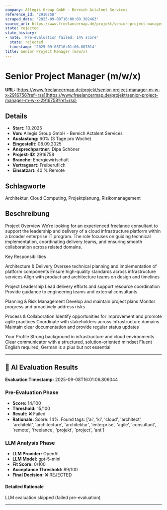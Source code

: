 ```yaml
---
company: Allegis Group GmbH - Bereich Actalent Services
reference_id: '2916758'
scraped_date: '2025-09-08T16:00:09.302463'
source_url: https://www.freelancermap.de/projekt/senior-project-manager-m-w-x-2916758?ref=rss
state: rejected
state_history:
- note: 'Pre-evaluation failed: 14% score'
  state: rejected
  timestamp: '2025-09-08T16:01:06.807814'
title: Senior Project Manager (m/w/x)
---
```



# Senior Project Manager (m/w/x)
**URL:** [https://www.freelancermap.de/projekt/senior-project-manager-m-w-x-2916758?ref=rss](https://www.freelancermap.de/projekt/senior-project-manager-m-w-x-2916758?ref=rss)
## Details
- **Start:** 10.2025
- **Von:** Allegis Group GmbH - Bereich Actalent Services
- **Auslastung:** 60% (3 Tage pro Woche)
- **Eingestellt:** 08.09.2025
- **Ansprechpartner:** Dipa Schöner
- **Projekt-ID:** 2916758
- **Branche:** Energiewirtschaft
- **Vertragsart:** Freiberuflich
- **Einsatzart:** 40
                                                % Remote

## Schlagworte
Architektur, Cloud Computing, Projektplanung, Risikomanagement

## Beschreibung
Project Overview
We’re looking for an experienced freelance consultant to support the leadership and delivery of a cloud infrastructure platform within a broader enterprise IT program. The role focuses on guiding technical implementation, coordinating delivery teams, and ensuring smooth collaboration across related domains.

Key Responsibilities

Architecture & Delivery
Oversee technical planning and implementation of platform components
Ensure high-quality standards across infrastructure services
Align with product and architecture teams on design and timelines

Project Leadership
Lead delivery efforts and support resource coordination
Provide guidance to engineering teams and external consultants

Planning & Risk Management
Develop and maintain project plans
Monitor progress and proactively address risks

Process & Collaboration
Identify opportunities for improvement and promote agile practices
Coordinate with stakeholders across infrastructure domains
Maintain clear documentation and provide regular status updates

Your Profile
Strong background in infrastructure and cloud environments
Clear communicator with a structured, solution-oriented mindset
Fluent English required; German is a plus but not essential

---

## 🤖 AI Evaluation Results

**Evaluation Timestamp:** 2025-09-08T16:01:06.806044

### Pre-Evaluation Phase
- **Score:** 14/100
- **Threshold:** 15/100
- **Result:** ❌ Failed
- **Rationale:** Score: 14%. Found tags: ['ai', 'ki', 'cloud', 'architect', 'architekt', 'architecture', 'architektur', 'enterprise', 'agile', 'consultant', 'remote', 'freelance', 'projekt', 'project', 'ant']

### LLM Analysis Phase
- **LLM Provider:** OpenAI
- **LLM Model:** gpt-5-mini
- **Fit Score:** 0/100
- **Acceptance Threshold:** 89/100
- **Final Decision:** ❌ REJECTED

#### Detailed Rationale
LLM evaluation skipped (failed pre-evaluation)

---
